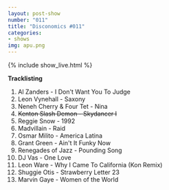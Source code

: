 ```yaml
---
layout: post-show
number: "011"
title: "Disconomics #011"
categories:
- shows
img: apu.png
---
```


{% include show_live.html %}

**Tracklisting**

1. Al Zanders - I Don't Want You To Judge
1. Leon Vynehall - Saxony 
1. Neneh Cherry & Four Tet - Nina
1. <strike>Kenton Slash Demon - Skydancer I</strike>
1. Reggie Snow - 1992
1. Madvillain - Raid
1. Osmar Milito - America Latina
1. Grant Green - Ain't It Funky Now
1. Renegades of Jazz - Pounding Song
1. DJ Vas - One Love
1. Leon Ware - Why I Came To California (Kon Remix)
1. Shuggie Otis - Strawberry Letter 23 
1. Marvin Gaye - Women of the World
